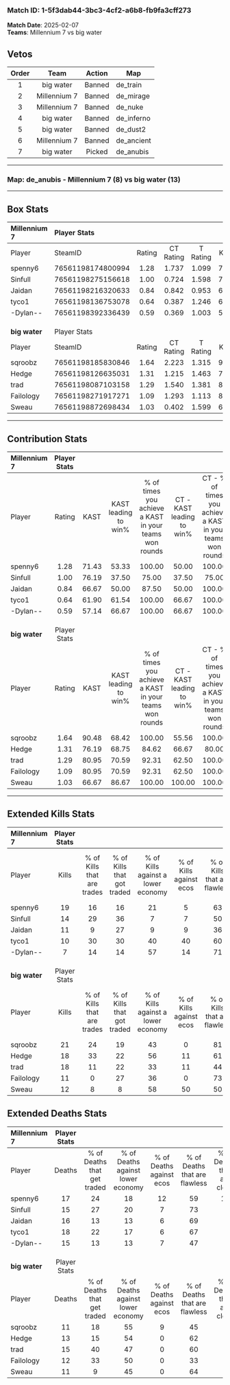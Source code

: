 ### Match ID: 1-5f3dab44-3bc3-4cf2-a6b8-fb9fa3cff273  
**Match Date**: 2025-02-07  
**Teams**: Millennium 7 vs big water  

## Vetos  

| Order | Team | Action | Map |
| :---: | :--: | :----: | --- |
| 1 | big water | Banned | de_train |
| 2 | Millennium 7 | Banned | de_mirage |
| 3 | Millennium 7 | Banned | de_nuke |
| 4 | big water | Banned | de_inferno |
| 5 | big water | Banned | de_dust2 |
| 6 | Millennium 7 | Banned | de_ancient |
| 7 | big water | Picked | de_anubis |

---  

### **Map**: de_anubis - Millennium 7 (8) vs big water (13)  
---  

## Box Stats  

| **Millennium 7** | Player Stats      |        |           |          |       |       |       |         |        |      |     |
| :- | :- | :-: | :-: | :-: | :-: | :-: | :-: | :-: | :-: | :-: | :-: |
| Player           | SteamID           | Rating | CT Rating | T Rating | KAST  |  ADR  | Kills | Assists | Deaths | K/D  | HS% |
| spenny6          | 76561198174800994 |  1.28  |   1.737   |  1.099   | 71.43 | 103.5 |  19   |    3    |   17   | 1.12 | 63  |
| Sinfull          | 76561198275156618 |  1.00  |   0.724   |  1.598   | 76.19 | 54.4  |  14   |    2    |   15   | 0.93 | 42  |
| Jaidan           | 76561198216320633 |  0.84  |   0.842   |  0.953   | 66.67 | 65.9  |  11   |    7    |   16   | 0.69 | 63  |
| tyco1            | 76561198136753078 |  0.64  |   0.387   |  1.246   | 61.90 | 51.7  |  10   |    2    |   18   | 0.56 | 50  |
| -Dylan--         | 76561198392336439 |  0.59  |   0.369   |  1.003   | 57.14 | 56.0  |   7   |    5    |   15   | 0.47 | 28  |
|                  |                   |        |           |          |       |       |       |         |        |      |     |
|                  |                   |        |           |          |       |       |       |         |        |      |     |
|                  |                   |        |           |          |       |       |       |         |        |      |     |
| **big water**    | Player Stats      |        |           |          |       |       |       |         |        |      |     |
| Player           | SteamID           | Rating | CT Rating | T Rating | KAST  |  ADR  | Kills | Assists | Deaths | K/D  | HS% |
| sqroobz          | 76561198185830846 |  1.64  |   2.223   |  1.315   | 90.48 | 96.9  |  21   |    5    |   11   | 1.91 | 57  |
| Hedge            | 76561198126635031 |  1.31  |   1.215   |  1.463   | 76.19 | 80.5  |  18   |    4    |   13   | 1.38 | 61  |
| trad             | 76561198087103158 |  1.29  |   1.540   |  1.381   | 80.95 | 80.9  |  18   |    4    |   15   | 1.20 | 16  |
| Failology        | 76561198271917271 |  1.09  |   1.293   |  1.113   | 80.95 | 77.7  |  11   |    8    |   12   | 0.92 | 54  |
| Sweau            | 76561198872698434 |  1.03  |   0.402   |  1.599   | 66.67 | 71.9  |  12   |    7    |   11   | 1.09 | 41  |
---  

## Contribution Stats  

| **Millennium 7** | Player Stats |       |                      |                                                        |                           |                                                             |                          |                                                            |
| :- | :-: | :-: | :-: | :-: | :-: | :-: | :-: | :-: |
| Player           |    Rating    | KAST  | KAST leading to win% | % of times you achieve a KAST in your teams won rounds | CT - KAST leading to win% | CT - % of times you achieve a KAST in your teams won rounds | T - KAST leading to win% | T - % of times you achieve a KAST in your teams won rounds |
| spenny6          |     1.28     | 71.43 |        53.33         |                         100.00                         |           50.00           |                           100.00                            |          57.14           |                           100.00                           |
| Sinfull          |     1.00     | 76.19 |        37.50         |                         75.00                          |           37.50           |                            75.00                            |          37.50           |                           75.00                            |
| Jaidan           |     0.84     | 66.67 |        50.00         |                         87.50                          |           50.00           |                           100.00                            |          50.00           |                           75.00                            |
| tyco1            |     0.64     | 61.90 |        61.54         |                         100.00                         |           66.67           |                           100.00                            |          57.14           |                           100.00                           |
| -Dylan--         |     0.59     | 57.14 |        66.67         |                         100.00                         |           66.67           |                           100.00                            |          66.67           |                           100.00                           |
|                  |              |       |                      |                                                        |                           |                                                             |                          |                                                            |
|                  |              |       |                      |                                                        |                           |                                                             |                          |                                                            |
|                  |              |       |                      |                                                        |                           |                                                             |                          |                                                            |
| **big water**    | Player Stats |       |                      |                                                        |                           |                                                             |                          |                                                            |
| Player           |    Rating    | KAST  | KAST leading to win% | % of times you achieve a KAST in your teams won rounds | CT - KAST leading to win% | CT - % of times you achieve a KAST in your teams won rounds | T - KAST leading to win% | T - % of times you achieve a KAST in your teams won rounds |
| sqroobz          |     1.64     | 90.48 |        68.42         |                         100.00                         |           55.56           |                           100.00                            |          80.00           |                           100.00                           |
| Hedge            |     1.31     | 76.19 |        68.75         |                         84.62                          |           66.67           |                            80.00                            |          70.00           |                           87.50                            |
| trad             |     1.29     | 80.95 |        70.59         |                         92.31                          |           62.50           |                           100.00                            |          77.78           |                           87.50                            |
| Failology        |     1.09     | 80.95 |        70.59         |                         92.31                          |           62.50           |                           100.00                            |          77.78           |                           87.50                            |
| Sweau            |     1.03     | 66.67 |        86.67         |                         100.00                         |          100.00           |                           100.00                            |          80.00           |                           100.00                           |
---  

## Extended Kills Stats  

| **Millennium 7** | Player Stats |                            |                            |                                    |                         |                              |                                 |                                       |                    |           |
| :- | :-: | :-: | :-: | :-: | :-: | :-: | :-: | :-: | :-: | :-: |
| Player           |    Kills     | % of Kills that are trades | % of Kills that got traded | % of Kills against a lower economy | % of Kills against ecos | % of Kills that are flawless | % of Kills that are close duels | % of Kills that are assisted by flash | Pistol Round Kills | AWP Kills |
| spenny6          |      19      |             16             |             16             |                 21                 |            5            |              63              |                5                |                   0                   |         3          |     0     |
| Sinfull          |      14      |             29             |             36             |                 7                  |            7            |              50              |                7                |                   0                   |         1          |     0     |
| Jaidan           |      11      |             9              |             27             |                 9                  |            9            |              36              |                0                |                   0                   |         1          |     0     |
| tyco1            |      10      |             30             |             30             |                 40                 |           40            |              60              |               20                |                   0                   |         1          |     0     |
| -Dylan--         |      7       |             14             |             14             |                 57                 |           14            |              71              |                0                |                   0                   |         0          |     1     |
|                  |              |                            |                            |                                    |                         |                              |                                 |                                       |                    |           |
|                  |              |                            |                            |                                    |                         |                              |                                 |                                       |                    |           |
|                  |              |                            |                            |                                    |                         |                              |                                 |                                       |                    |           |
| **big water**    | Player Stats |                            |                            |                                    |                         |                              |                                 |                                       |                    |           |
| Player           |    Kills     | % of Kills that are trades | % of Kills that got traded | % of Kills against a lower economy | % of Kills against ecos | % of Kills that are flawless | % of Kills that are close duels | % of Kills that are assisted by flash | Pistol Round Kills | AWP Kills |
| sqroobz          |      21      |             24             |             19             |                 43                 |            0            |              81              |                0                |                   0                   |         4          |     0     |
| Hedge            |      18      |             33             |             22             |                 56                 |           11            |              61              |               11                |                   0                   |         1          |     0     |
| trad             |      18      |             11             |             22             |                 33                 |           11            |              44              |               11                |                   0                   |         3          |     4     |
| Failology        |      11      |             0              |             27             |                 36                 |            0            |              73              |                0                |                   0                   |         0          |     0     |
| Sweau            |      12      |             8              |             8              |                 58                 |           50            |              50              |                8                |                   0                   |         2          |     0     |
## Extended Deaths Stats  

| **Millennium 7** | Player Stats |                             |                                   |                          |                               |                            |                           |               |
| :- | :-: | :-: | :-: | :-: | :-: | :-: | :-: | :-: |
| Player           |    Deaths    | % of Deaths that get traded | % of Deaths against lower economy | % of Deaths against ecos | % of Deaths that are flawless | % of Deaths that are close | % of Deaths while blinded | Deaths to AWP |
| spenny6          |      17      |             24              |                18                 |            12            |              59               |             18             |             0             |       2       |
| Sinfull          |      15      |             27              |                20                 |            7             |              73               |             0              |             0             |       0       |
| Jaidan           |      16      |             13              |                13                 |            6             |              69               |             6              |             0             |       0       |
| tyco1            |      18      |             22              |                17                 |            6             |              67               |             0              |             0             |       0       |
| -Dylan--         |      15      |             13              |                13                 |            7             |              47               |             7              |             0             |       2       |
|                  |              |                             |                                   |                          |                               |                            |                           |               |
|                  |              |                             |                                   |                          |                               |                            |                           |               |
|                  |              |                             |                                   |                          |                               |                            |                           |               |
| **big water**    | Player Stats |                             |                                   |                          |                               |                            |                           |               |
| Player           |    Deaths    | % of Deaths that get traded | % of Deaths against lower economy | % of Deaths against ecos | % of Deaths that are flawless | % of Deaths that are close | % of Deaths while blinded | Deaths to AWP |
| sqroobz          |      11      |             18              |                55                 |            9             |              45               |             9              |             0             |       1       |
| Hedge            |      13      |             15              |                54                 |            0             |              62               |             8              |             0             |       0       |
| trad             |      15      |             40              |                47                 |            0             |              60               |             0              |             0             |       0       |
| Failology        |      12      |             33              |                50                 |            0             |              33               |             8              |             0             |       0       |
| Sweau            |      11      |              9              |                45                 |            0             |              64               |             9              |             0             |       0       |
